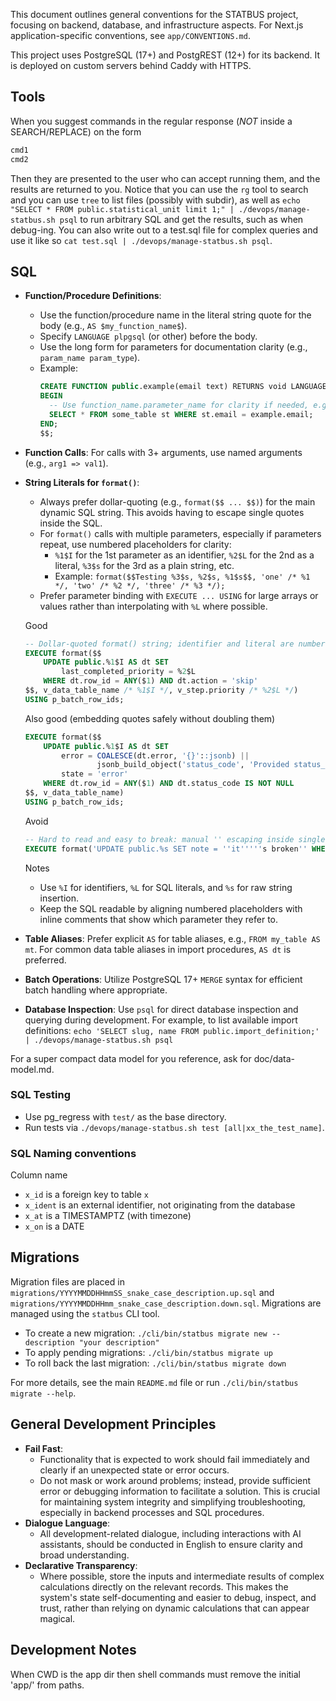 This document outlines general conventions for the STATBUS project, focusing on backend, database, and infrastructure aspects. For Next.js application-specific conventions, see `app/CONVENTIONS.md`.

This project uses PostgreSQL (17+) and PostgREST (12+) for its backend.
It is deployed on custom servers behind Caddy with HTTPS.

## Tools
When you suggest commands in the regular response (*NOT* inside a SEARCH/REPLACE) on the form
```bash
cmd1
cmd2
```
Then they are presented to the user who can accept running them, and the results are returned to you.
Notice that you can use the `rg` tool to search and you can use `tree` to list files (possibly with subdir),
as well as `echo "SELECT * FROM public.statistical_unit limit 1;" | ./devops/manage-statbus.sh psql` to run
arbitrary SQL and get the results, such as when debug-ing.
You can also write out to a test.sql file for complex queries and use it like so
`cat test.sql | ./devops/manage-statbus.sh psql`.

## SQL
- **Function/Procedure Definitions**:
    - Use the function/procedure name in the literal string quote for the body (e.g., `AS $my_function_name$`).
    - Specify `LANGUAGE plpgsql` (or other) before the body.
    - Use the long form for parameters for documentation clarity (e.g., `param_name param_type`).
    - Example:
      ```sql
      CREATE FUNCTION public.example(email text) RETURNS void LANGUAGE plpgsql AS $example$
      BEGIN
        -- Use function_name.parameter_name for clarity if needed, e.g., example.email
        SELECT * FROM some_table st WHERE st.email = example.email;
      END;
      $$;
      ```
- **Function Calls**: For calls with 3+ arguments, use named arguments (e.g., `arg1 => val1`).
- **String Literals for `format()`**:
    - Always prefer dollar-quoting (e.g., `format($$ ... $$)`) for the main dynamic SQL string. This avoids having to escape single quotes inside the SQL.
    - For `format()` calls with multiple parameters, especially if parameters repeat, use numbered placeholders for clarity:
      - `%1$I` for the 1st parameter as an identifier, `%2$L` for the 2nd as a literal, `%3$s` for the 3rd as a plain string, etc.
      - Example: `format($$Testing %3$s, %2$s, %1$s$$, 'one' /* %1 */, 'two' /* %2 */, 'three' /* %3 */);`
    - Prefer parameter binding with `EXECUTE ... USING` for large arrays or values rather than interpolating with `%L` where possible.

    Good
    ```sql
    -- Dollar-quoted format() string; identifier and literal are numbered; batch array is passed via USING.
    EXECUTE format($$
        UPDATE public.%1$I AS dt SET
            last_completed_priority = %2$L
        WHERE dt.row_id = ANY($1) AND dt.action = 'skip'
    $$, v_data_table_name /* %1$I */, v_step.priority /* %2$L */)
    USING p_batch_row_ids;
    ```

    Also good (embedding quotes safely without doubling them)
    ```sql
    EXECUTE format($$
        UPDATE public.%1$I AS dt SET
            error = COALESCE(dt.error, '{}'::jsonb) ||
                    jsonb_build_object('status_code', 'Provided status_code not found and no default available'),
            state = 'error'
        WHERE dt.row_id = ANY($1) AND dt.status_code IS NOT NULL
    $$, v_data_table_name)
    USING p_batch_row_ids;
    ```

    Avoid
    ```sql
    -- Hard to read and easy to break: manual '' escaping inside single-quoted format string
    EXECUTE format('UPDATE public.%s SET note = ''it'''''s broken'' WHERE id = %s', tbl, id);
    ```

    Notes
    - Use `%I` for identifiers, `%L` for SQL literals, and `%s` for raw string insertion.
    - Keep the SQL readable by aligning numbered placeholders with inline comments that show which parameter they refer to.
- **Table Aliases**: Prefer explicit `AS` for table aliases, e.g., `FROM my_table AS mt`. For common data table aliases in import procedures, `AS dt` is preferred.
- **Batch Operations**: Utilize PostgreSQL 17+ `MERGE` syntax for efficient batch handling where appropriate.
- **Database Inspection**: Use `psql` for direct database inspection and querying during development. For example, to list available import definitions: `echo 'SELECT slug, name FROM public.import_definition;' | ./devops/manage-statbus.sh psql`

For a super compact data model for you reference, ask for doc/data-model.md.

### SQL Testing
- Use pg_regress with `test/` as the base directory.
- Run tests via `./devops/manage-statbus.sh test [all|xx_the_test_name]`.

### SQL Naming conventions
Column name
* `x_id` is a foreign key to table `x`
* `x_ident` is an external identifier, not originating from the database
* `x_at` is a TIMESTAMPTZ (with timezone)
* `x_on` is a DATE

## Migrations
Migration files are placed in `migrations/YYYYMMDDHHmmSS_snake_case_description.up.sql` and `migrations/YYYYMMDDHHmm_snake_case_description.down.sql`.
Migrations are managed using the `statbus` CLI tool.
- To create a new migration: `./cli/bin/statbus migrate new --description "your description"`
- To apply pending migrations: `./cli/bin/statbus migrate up`
- To roll back the last migration: `./cli/bin/statbus migrate down`

For more details, see the main `README.md` file or run `./cli/bin/statbus migrate --help`.

## General Development Principles
- **Fail Fast**:
  - Functionality that is expected to work should fail immediately and clearly if an unexpected state or error occurs.
  - Do not mask or work around problems; instead, provide sufficient error or debugging information to facilitate a solution. This is crucial for maintaining system integrity and simplifying troubleshooting, especially in backend processes and SQL procedures.
- **Dialogue Language**:
  - All development-related dialogue, including interactions with AI assistants, should be conducted in English to ensure clarity and broad understanding.
- **Declarative Transparency**:
  - Where possible, store the inputs and intermediate results of complex calculations directly on the relevant records. This makes the system's state self-documenting and easier to debug, inspect, and trust, rather than relying on dynamic calculations that can appear magical.

## Development Notes
When CWD is the app dir then shell commands must remove the initial 'app/' from paths.
